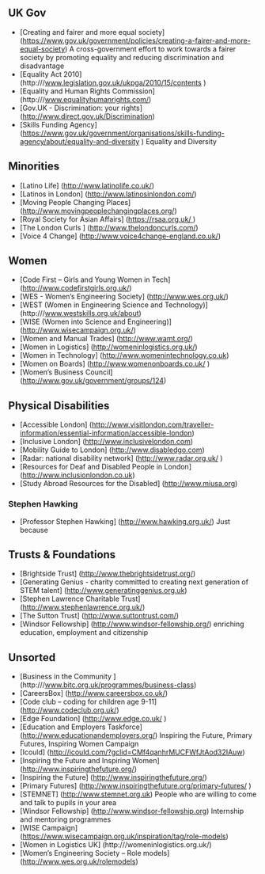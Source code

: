 

## UK Gov

- [Creating and fairer and more equal society] (https://www.gov.uk/government/policies/creating-a-fairer-and-more-equal-society) A cross-government effort to work towards a fairer society by promoting equality and reducing discrimination and disadvantage
- [Equality Act 2010]  (http:///www.legislation.gov.uk/ukpga/2010/15/contents )
- [Equality and Human Rights Commission]  (http:///www.equalityhumanrights.com/)
- [Gov.UK - Discrimination: your rights] (http://www.direct.gov.uk/Discrimination)
- [Skills Funding Agency]  (https://www.gov.uk/government/organisations/skills-funding-agency/about/equality-and-diversity ) Equality and Diversity


## Minorities
- [Latino Life] (http://www.latinolife.co.uk/)
- [Latinos in London] (http://www.latinosinlondon.com/)
- [Moving People Changing Places] (http://www.movingpeoplechangingplaces.org/)
- [Royal Society for Asian Affairs] (https://rsaa.org.uk/ )
- [The London Curls ] (http://www.thelondoncurls.com/)
- [Voice 4 Change] (http://www.voice4change-england.co.uk/)


## Women

- [Code First – Girls and Young Women in Tech] (http://www.codefirstgirls.org.uk/)
- [WES - Women’s Engineering Society] (http://www.wes.org.uk/)
- [WEST (Women in Engineering Science and Technology)] (http:///www.westskills.org.uk/about)
- [WISE (Women into Science and Engineering)] (http://www.wisecampaign.org.uk/)
- [Women and Manual Trades] (http://www.wamt.org/)
- [Women in Logistics] (http://womeninlogistics.org.uk/)
- [Women in Technology] (http://www.womenintechnology.co.uk)
- [Women on Boards] (http://www.womenonboards.co.uk/ )
- [Women’s Business Council] (http://www.gov.uk/government/groups/124)

## Physical Disabilities

- [Accessible London] (http://www.visitlondon.com/traveller-information/essential-information/accessible-london)
- [Inclusive London] (http://www.inclusivelondon.com)
- [Mobility Guide to London] (http://www.disabledgo.com)
- [Radar: national disability network] (http://www.radar.org.uk/ )
- [Resources for Deaf and Disabled People in London] (http://www.inclusionlondon.co.uk)
- [Study Abroad Resources for the Disabled] (http://www.miusa.org)

### Stephen Hawking

- [Professor Stephen Hawking]  (http://www.hawking.org.uk/) Just because

## Trusts & Foundations

- [Brightside Trust]  (http://www.thebrightsidetrust.org/)
- [Generating Genius - charity committed to creating next generation of STEM talent]  (http://www.generatinggenius.org.uk)
- [Stephen Lawrence Charitable Trust]  (http://www.stephenlawrence.org.uk/)
- [The Sutton Trust]  (http://www.suttontrust.com/)
- [Windsor Fellowship] (http://www.windsor-fellowship.org/) enriching education, employment and citizenship

## Unsorted


- [Business in the Community ]  (http:///www.bitc.org.uk/programmes/business-class)
- [CareersBox]  (http://www.careersbox.co.uk/)
- [Code club – coding for children age 9-11]  (http://www.codeclub.org.uk/)
- [Edge Foundation]  (http://www.edge.co.uk/ )
- [Education and Employers Taskforce]  (http://www.educationandemployers.org/) Inspiring the Future, Primary Futures, Inspiring Women Campaign
- [Icould]  (http://icould.com/?gclid=CMf4qanhrMUCFWfJtAod32IAuw)
- [Inspiring the Future and Inspiring Women]  (http://www.inspiringthefuture.org/)
- [Inspiring the Future]  (http://www.inspiringthefuture.org/)
- [Primary Futures]  (http://www.inspiringthefuture.org/primary-futures/ )
- [STEMNET]  (http://www.stemnet.org.uk) People who are willing to come and talk to pupils in your area
- [Windsor Fellowship]  (http://www.windsor-fellowship.org)   Internship and mentoring programmes
- [WISE Campaign]  (https://www.wisecampaign.org.uk/inspiration/tag/role-models)
- [Women in Logistics UK]  (http:///womeninlogistics.org.uk/)
- [Women’s Engineering Society – Role models]  (http://www.wes.org.uk/rolemodels)
